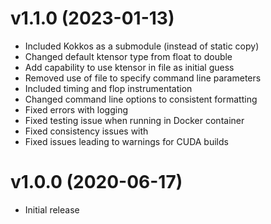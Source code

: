 # v1.1.0 (2023-01-13)
- Included Kokkos as a submodule (instead of static copy)
- Changed default ktensor type from float to double
- Add capability to use ktensor in file as initial guess
- Removed use of file to specify command line parameters
- Included timing and flop instrumentation
- Changed command line options to consistent formatting
- Fixed errors with logging
- Fixed testing issue when running in Docker container
- Fixed consistency issues with <iomanip>
- Fixed issues leading to warnings for CUDA builds

# v1.0.0 (2020-06-17)
- Initial release
